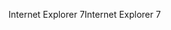 <span data-ttu-id="ef4da-101">Internet Explorer 7</span><span class="sxs-lookup"><span data-stu-id="ef4da-101">Internet Explorer 7</span></span>